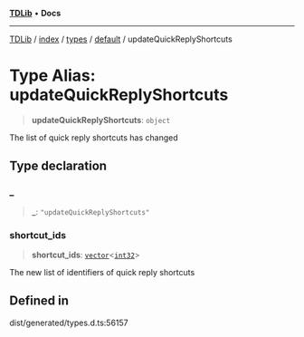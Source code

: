 [**TDLib**](../../../../../../README.md) • **Docs**

***

[TDLib](../../../../../../modules.md) / [index](../../../../../README.md) / [types](../../../README.md) / [default](../README.md) / updateQuickReplyShortcuts

# Type Alias: updateQuickReplyShortcuts

> **updateQuickReplyShortcuts**: `object`

The list of quick reply shortcuts has changed

## Type declaration

### \_

> **\_**: `"updateQuickReplyShortcuts"`

### shortcut\_ids

> **shortcut\_ids**: [`vector`](vector.md)\<[`int32`](int32.md)\>

The new list of identifiers of quick reply shortcuts

## Defined in

dist/generated/types.d.ts:56157

